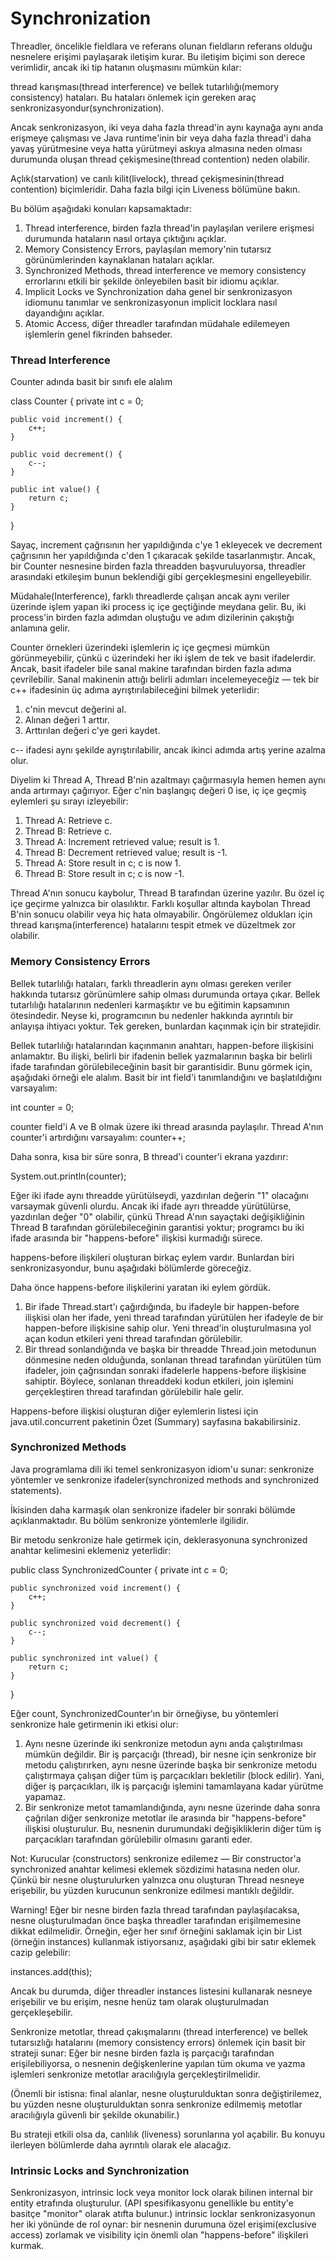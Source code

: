 <h1>Synchronization</h1>

Threadler, öncelikle fieldlara ve referans olunan fieldların referans olduğu nesnelere erişimi paylaşarak iletişim kurar. 
Bu iletişim biçimi son derece verimlidir, ancak iki tip hatanın oluşmasını mümkün kılar:

thread karışması(thread interference) ve bellek tutarlılığı(memory consistency) hataları. Bu hataları önlemek için gereken araç senkronizasyondur(synchronization).

Ancak senkronizasyon, iki veya daha fazla thread'in aynı kaynağa aynı anda erişmeye çalışması ve Java runtime'inin bir veya daha fazla thread'i daha yavaş yürütmesine veya hatta yürütmeyi askıya almasına neden olması durumunda oluşan thread çekişmesine(thread contention) neden olabilir.

Açlık(starvation) ve canlı kilit(livelock), thread çekişmesinin(thread contention) biçimleridir. Daha fazla bilgi için Liveness bölümüne bakın.

Bu bölüm aşağıdaki konuları kapsamaktadır:
1. Thread interference, birden fazla thread'in paylaşılan verilere erişmesi durumunda hataların nasıl ortaya çıktığını açıklar.
2. Memory Consistency Errors, paylaşılan memory'nin tutarsız görünümlerinden kaynaklanan hataları açıklar.
3. Synchronized Methods, thread interference ve memory consistency errorlarını etkili bir şekilde önleyebilen basit bir idiomu açıklar.
4. Implicit Locks ve Synchronization daha genel bir senkronizasyon idiomunu tanımlar ve senkronizasyonun implicit locklara nasıl dayandığını açıklar.
5. Atomic Access, diğer threadler tarafından müdahale edilemeyen işlemlerin genel fikrinden bahseder.

<h3>Thread Interference</h3>

Counter adında basit bir sınıfı ele alalım


class Counter {
    private int c = 0;

    public void increment() {
        c++;
    }

    public void decrement() {
        c--;
    }

    public int value() {
        return c;
    }

}

Sayaç, increment çağrısının her yapıldığında c'ye 1 ekleyecek ve decrement çağrısının her yapıldığında c'den 1 çıkaracak şekilde tasarlanmıştır.
Ancak, bir Counter nesnesine birden fazla threadden başvuruluyorsa, threadler arasındaki etkileşim bunun beklendiği gibi gerçekleşmesini engelleyebilir.

Müdahale(Interference), farklı threadlerde çalışan ancak aynı veriler üzerinde işlem yapan iki process iç içe geçtiğinde meydana gelir. Bu, iki process'in birden fazla adımdan oluştuğu ve adım dizilerinin çakıştığı anlamına gelir.

Counter örnekleri üzerindeki işlemlerin iç içe geçmesi mümkün görünmeyebilir, çünkü c üzerindeki her iki işlem de tek ve basit ifadelerdir.
Ancak, basit ifadeler bile sanal makine tarafından birden fazla adıma çevrilebilir. Sanal makinenin attığı belirli adımları incelemeyeceğiz — tek bir c++ ifadesinin üç adıma ayrıştırılabileceğini bilmek yeterlidir:

1. c'nin mevcut değerini al.
2. Alınan değeri 1 arttır.
3. Arttırılan değeri c'ye geri kaydet.

c-- ifadesi aynı şekilde ayrıştırılabilir, ancak ikinci adımda artış yerine azalma olur.

Diyelim ki Thread A, Thread B'nin azaltmayı çağırmasıyla hemen hemen aynı anda artırmayı çağırıyor. Eğer c'nin başlangıç ​​değeri 0 ise, iç içe geçmiş eylemleri şu sırayı izleyebilir:

1. Thread A: Retrieve c.
2. Thread B: Retrieve c.
3. Thread A: Increment retrieved value; result is 1.
4. Thread B: Decrement retrieved value; result is -1.
5. Thread A: Store result in c; c is now 1.
6. Thread B: Store result in c; c is now -1.

Thread A'nın sonucu kaybolur, Thread B tarafından üzerine yazılır. Bu özel iç içe geçirme yalnızca bir olasılıktır.
Farklı koşullar altında kaybolan Thread B'nin sonucu olabilir veya hiç hata olmayabilir. Öngörülemez oldukları için thread karışma(interference) hatalarını tespit etmek ve düzeltmek zor olabilir.

<h3>Memory Consistency Errors</h3>

Bellek tutarlılığı hataları, farklı threadlerin aynı olması gereken veriler hakkında tutarsız görünümlere sahip olması durumunda ortaya çıkar.
Bellek tutarlılığı hatalarının nedenleri karmaşıktır ve bu eğitimin kapsamının ötesindedir. Neyse ki, programcının bu nedenler hakkında ayrıntılı bir anlayışa ihtiyacı yoktur. Tek gereken, bunlardan kaçınmak için bir stratejidir.

Bellek tutarlılığı hatalarından kaçınmanın anahtarı, happen-before ilişkisini anlamaktır. Bu ilişki, belirli bir ifadenin bellek yazmalarının başka bir belirli ifade tarafından görülebileceğinin basit bir garantisidir.
Bunu görmek için, aşağıdaki örneği ele alalım. Basit bir int field'i tanımlandığını ve başlatıldığını varsayalım:

int counter = 0;

counter field'i A ve B olmak üzere iki thread arasında paylaşılır. Thread A'nın counter'i artırdığını varsayalım:
counter++;

Daha sonra, kısa bir süre sonra, B thread'i counter'i ekrana yazdırır:

System.out.println(counter);

Eğer iki ifade aynı threadde yürütülseydi, yazdırılan değerin "1" olacağını varsaymak güvenli olurdu.
Ancak iki ifade ayrı threadde yürütülürse, yazdırılan değer "0" olabilir, çünkü Thread A'nın sayaçtaki değişikliğinin Thread B tarafından görülebileceğinin garantisi yoktur; programcı bu iki ifade arasında bir "happens-before" ilişkisi kurmadığı sürece.

happens-before ilişkileri oluşturan birkaç eylem vardır. Bunlardan biri senkronizasyondur, bunu aşağıdaki bölümlerde göreceğiz.

Daha önce happens-before ilişkilerini yaratan iki eylem gördük.

1. Bir ifade Thread.start'ı çağırdığında, bu ifadeyle bir happen-before ilişkisi olan her ifade, yeni thread tarafından yürütülen her ifadeyle de bir happen-before ilişkisine sahip olur. Yeni thread'in oluşturulmasına yol açan kodun etkileri yeni thread tarafından görülebilir.
2. Bir thread sonlandığında ve başka bir threadde Thread.join metodunun dönmesine neden olduğunda, sonlanan thread tarafından yürütülen tüm ifadeler, join çağrısından sonraki ifadelerle happens-before ilişkisine sahiptir. Böylece, sonlanan threaddeki kodun etkileri, join işlemini gerçekleştiren thread tarafından görülebilir hale gelir.

Happens-before ilişkisi oluşturan diğer eylemlerin listesi için java.util.concurrent paketinin Özet (Summary) sayfasına bakabilirsiniz.


<h3>Synchronized Methods</h3>
Java programlama dili iki temel senkronizasyon idiom'u sunar: senkronize yöntemler ve senkronize ifadeler(synchronized methods and synchronized statements).

İkisinden daha karmaşık olan senkronize ifadeler bir sonraki bölümde açıklanmaktadır. Bu bölüm senkronize yöntemlerle ilgilidir.

Bir metodu senkronize hale getirmek için, deklerasyonuna synchronized anahtar kelimesini eklemeniz yeterlidir:

public class SynchronizedCounter {
    private int c = 0;

    public synchronized void increment() {
        c++;
    }

    public synchronized void decrement() {
        c--;
    }

    public synchronized int value() {
        return c;
    }
}

Eğer count, SynchronizedCounter'ın bir örneğiyse, bu yöntemleri senkronize hale getirmenin iki etkisi olur:

1. Aynı nesne üzerinde iki senkronize metodun aynı anda çalıştırılması mümkün değildir. Bir iş parçacığı (thread), bir nesne için senkronize bir metodu çalıştırırken, aynı nesne üzerinde başka bir senkronize metodu çalıştırmaya çalışan diğer tüm iş parçacıkları bekletilir (block edilir). Yani, diğer iş parçacıkları, ilk iş parçacığı işlemini tamamlayana kadar yürütme yapamaz.
2. Bir senkronize metot tamamlandığında, aynı nesne üzerinde daha sonra çağrılan diğer senkronize metotlar ile arasında bir "happens-before" ilişkisi oluşturulur. Bu, nesnenin durumundaki değişikliklerin diğer tüm iş parçacıkları tarafından görülebilir olmasını garanti eder.

Not: Kurucular (constructors) senkronize edilemez — Bir constructor'a synchronized anahtar kelimesi eklemek sözdizimi hatasına neden olur. Çünkü bir nesne oluşturulurken yalnızca onu oluşturan Thread nesneye erişebilir, bu yüzden kurucunun senkronize edilmesi mantıklı değildir.

Warning!
Eğer bir nesne birden fazla thread tarafından paylaşılacaksa, nesne oluşturulmadan önce başka threadler tarafından erişilmemesine dikkat edilmelidir.
Örneğin, eğer her sınıf örneğini saklamak için bir List (örneğin instances) kullanmak istiyorsanız, aşağıdaki gibi bir satır eklemek cazip gelebilir:

instances.add(this);

Ancak bu durumda, diğer threadler instances listesini kullanarak nesneye erişebilir ve bu erişim, nesne henüz tam olarak oluşturulmadan gerçekleşebilir.

Senkronize metotlar, thread çakışmalarını (thread interference) ve bellek tutarsızlığı hatalarını (memory consistency errors) önlemek için basit bir strateji sunar: Eğer bir nesne birden fazla iş parçacığı tarafından erişilebiliyorsa, o nesnenin değişkenlerine yapılan tüm okuma ve yazma işlemleri senkronize metotlar aracılığıyla gerçekleştirilmelidir.

(Önemli bir istisna: final alanlar, nesne oluşturulduktan sonra değiştirilemez, bu yüzden nesne oluşturulduktan sonra senkronize edilmemiş metotlar aracılığıyla güvenli bir şekilde okunabilir.)

Bu strateji etkili olsa da, canlılık (liveness) sorunlarına yol açabilir. Bu konuyu ilerleyen bölümlerde daha ayrıntılı olarak ele alacağız.

<h3>Intrinsic Locks and Synchronization</h3>
Senkronizasyon, intrinsic lock veya monitor lock olarak bilinen internal bir entity etrafında oluşturulur. (API spesifikasyonu genellikle bu entity'e basitçe "monitor" olarak atıfta bulunur.) 
intrinsic locklar senkronizasyonun her iki yönünde de rol oynar: bir nesnenin durumuna özel erişimi(exclusive access) zorlamak ve visibility için önemli olan "happens-before" ilişkileri kurmak.



